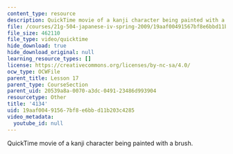 ```yaml
---
content_type: resource
description: QuickTime movie of a kanji character being painted with a brush.
file: /courses/21g-504-japanese-iv-spring-2009/19aaf00491567bf8e6bbd11b203c4285_4134.mov
file_size: 462110
file_type: video/quicktime
hide_download: true
hide_download_original: null
learning_resource_types: []
license: https://creativecommons.org/licenses/by-nc-sa/4.0/
ocw_type: OCWFile
parent_title: Lesson 17
parent_type: CourseSection
parent_uid: 20539a8a-0070-a3dc-0491-23486d993904
resourcetype: Other
title: '4134'
uid: 19aaf004-9156-7bf8-e6bb-d11b203c4285
video_metadata:
  youtube_id: null
---
```

QuickTime movie of a kanji character being painted with a brush.